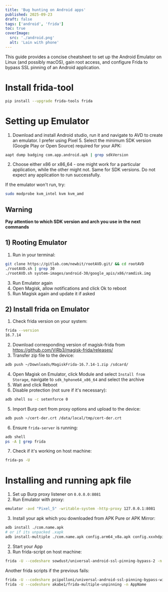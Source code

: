 ```yaml
---
title: 'Bug hunting on Android apps'
published: 2025-09-23
draft: false
tags: ['android', 'frida']
toc: true
coverImage:
  src: './android.png'
  alt: 'Lain with phone'
---
```


This guide provides a concise cheatsheet to set up the Android Emulator on Linux (and possibly macOS), gain root access, and configure Frida to bypass SSL pinning of an Android application.
# Install frida-tool
```bash
pip install --upgrade frida-tools frida 
```
# Setting up Emulator
1. Download and install Android studio, run it and navigate to AVD to create an emulator. I prefer using Pixel 5. Select the minimum SDK version (Google Play or Open Source) required for your APK:
```bash
aapt dump badging com.app.android.apk | grep sdkVersion
```
2. Choose either x86 or x86_64 - one might work for a particular application, while the other might not. Same for SDK versions. Do not expect any application to run successfully.

If the emulator won't run, try:
```bash
sudo modprobe kvm_intel kvm kvm_amd
```
## Warning
**Pay attention to which SDK version and arch you use in the next commands**
## 1) Rooting Emulator
1. Run in your terminal:
```bash
git clone https://gitlab.com/newbit/rootAVD.git/ && cd rootAVD
./rootAVD.sh | grep 30
./rootAVD.sh system-images/android-30/google_apis/x86/ramdisk.img
```
3. Run Emulator again
4. Open Magisk, allow notifications and click Ok to reboot
5. Run Magisk again and update it if asked
## 2) Install frida on Emulator
1. Check frida version on your system:
```bash
frida --version                                                               
16.7.14
```
2. Download corresponding version of magisk-frida from https://github.com/ViRb3/magisk-frida/releases/
3. Transfer zip file to the device:
```bash
adb push ~/Downloads/MagiskFrida-16.7.14-1.zip /sdcard/
```
4. Open Magisk on Emulator, click Module and select `Install from Storage`, navigate to `sdk_hphone64_x86_64` and select the archive
5. Wait and click Reboot
6. Disable protection (not sure if it's necessary):
```bash
adb shell su -c setenforce 0
```
5. Import Burp cert from proxy options and upload to the device:
```bash
adb push ~/cert-der.crt /data/local/tmp/cert-der.crt
```
6. Ensure `frida-server` is running:
```bash
adb shell
ps -A | grep frida
```
7. Check if it's working on host machine:
```bash
frida-ps -U
```
# Installing and running apk file
1. Set up Burp proxy listener on `0.0.0.0:8081`
2. Run Emulator with proxy:
 ```bash
 emulator -avd "Pixel_5" -writable-system -http-proxy 127.0.0.1:8081
 ```
3. Install your apk which you downloaded from APK Pure or APK Mirror:
```bash
adb install ./com.name.apk
# or if its unpacked .xapk
adb install-multiple ./com.name.apk config.arm64_v8a.apk config.xxxhdpi.apk 
```
2. Start your App
3. Run frida-script on host machine:
```bash
frida -U --codeshare sowdust/universal-android-ssl-pinning-bypass-2 -n <app name from frida-ps list> 
```
Another frida scripts if the previous fails:
```bash
frida -U --codeshare pcipolloni/universal-android-ssl-pinning-bypass-with-frida -n AppName
frida -U --codeshare akabe1/frida-multiple-unpinning -n AppName
```
